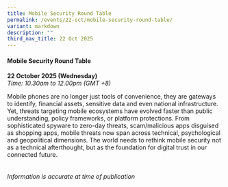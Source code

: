 ```yaml
---
title: Mobile Security Round Table
permalink: /events/22-oct/mobile-security-round-table/
variant: markdown
description: ""
third_nav_title: 22 Oct 2025
---
```

#### **Mobile Security Round Table**

**22 October 2025 (Wednesday)**  
*Time: 10.30am to 12.00pm (GMT +8)*

Mobile phones are no longer just tools of convenience, they are gateways to identify, financial assets, sensitive data and even national infrastructure. Yet, threats targeting mobile ecosystems have evolved faster than public understanding, policy frameworks, or platform protections. From sophisticated spyware to zero-day threats, scam/malicious apps disguised as 
shopping apps, mobile threats now span across technical, psychological and geopolitical dimensions. The world needs to rethink mobile security not as a technical afterthought, but as the foundation for digital trust in our connected future.
<br><br><br>
*Information is accurate at time of publication*